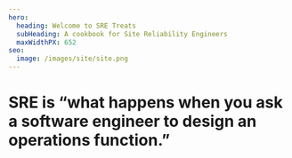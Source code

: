 ```yaml
---
hero:
  heading: Welcome to SRE Treats
  subHeading: A cookbook for Site Reliability Engineers
  maxWidthPX: 652
seo:
  image: /images/site/site.png
---
```

# SRE is “what happens when you ask a software engineer to design an operations function.”